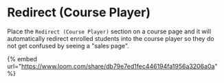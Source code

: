 # Redirect \(Course Player\)

Place the `Redirect (Course Player)` section on a course page and it will automatically redirect enrolled students into the course player so they do not get confused by seeing a "sales page".

{% embed url="https://www.loom.com/share/db79e7ed1fec446194fa1956a3206a0a" %}





